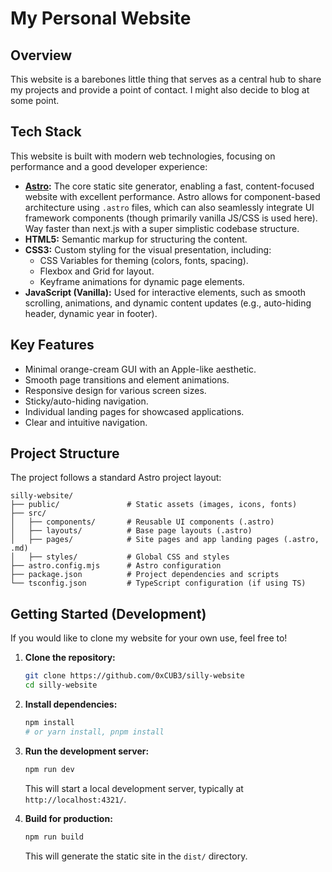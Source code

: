 # My Personal Website

## Overview

This website is a barebones little thing that serves as a central hub to share my projects and provide a point of contact. I might also decide to blog at some point. 

## Tech Stack

This website is built with modern web technologies, focusing on performance and a good developer experience:

*   **[Astro](https://astro.build/):** The core static site generator, enabling a fast, content-focused website with excellent performance. Astro allows for component-based architecture using `.astro` files, which can also seamlessly integrate UI framework components (though primarily vanilla JS/CSS is used here). Way faster than next.js with a super simplistic codebase structure. 
*   **HTML5:** Semantic markup for structuring the content.
*   **CSS3:** Custom styling for the visual presentation, including:
    *   CSS Variables for theming (colors, fonts, spacing).
    *   Flexbox and Grid for layout.
    *   Keyframe animations for dynamic page elements.
*   **JavaScript (Vanilla):** Used for interactive elements, such as smooth scrolling, animations, and dynamic content updates (e.g., auto-hiding header, dynamic year in footer).

## Key Features

*   Minimal orange-cream GUI with an Apple-like aesthetic.
*   Smooth page transitions and element animations.
*   Responsive design for various screen sizes.
*   Sticky/auto-hiding navigation.
*   Individual landing pages for showcased applications.
*   Clear and intuitive navigation.

## Project Structure

The project follows a standard Astro project layout:

```
silly-website/
├── public/               # Static assets (images, icons, fonts)
├── src/
│   ├── components/       # Reusable UI components (.astro)
│   ├── layouts/          # Base page layouts (.astro)
│   ├── pages/            # Site pages and app landing pages (.astro, .md)
│   ├── styles/           # Global CSS and styles
├── astro.config.mjs      # Astro configuration
├── package.json          # Project dependencies and scripts
└── tsconfig.json         # TypeScript configuration (if using TS)
```

## Getting Started (Development)

If you would like to clone my website for your own use, feel free to! 

1.  **Clone the repository:**
    ```bash
    git clone https://github.com/0xCUB3/silly-website
    cd silly-website
    ```
2.  **Install dependencies:**
    ```bash
    npm install
    # or yarn install, pnpm install
    ```
3.  **Run the development server:**
    ```bash
    npm run dev
    ```
    This will start a local development server, typically at `http://localhost:4321/`.

4.  **Build for production:**
    ```bash
    npm run build
    ```
    This will generate the static site in the `dist/` directory.